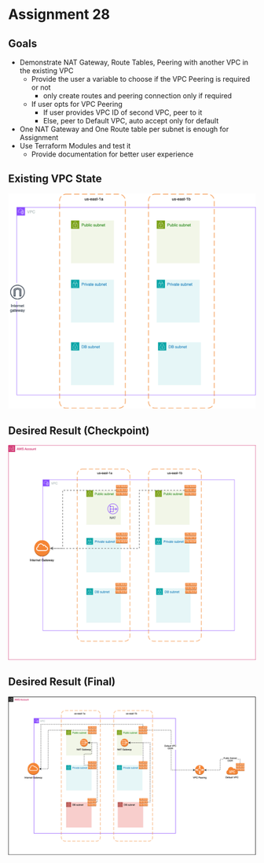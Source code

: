 # Assignment 28

## Goals

- Demonstrate NAT Gateway, Route Tables, Peering with another VPC in the existing VPC
  - Provide the user a variable to choose if the VPC Peering is required or not
    - only create routes and peering connection only if required
  - If user opts for VPC Peering
    - If user provides VPC ID of second VPC, peer to it
    - Else, peer to Default VPC, auto accept only for default
- One NAT Gateway and One Route table per subnet is enough for Assignment
- Use Terraform Modules and test it
  - Provide documentation for better user experience

## Existing VPC State

![](../../assignment-svgs/vpc-v1.drawio.svg)

## Desired Result (Checkpoint)

![](../../assignment-svgs/vpc-v2.drawio.svg)

## Desired Result (Final)

![](../../assignment-svgs/vpc-v3.drawio.svg)
